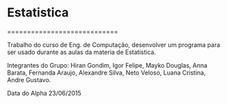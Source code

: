 # Estatistica
============================

Trabalho do curso de Eng. de Computação, desenvolver um programa para ser usado durante as aulas da materia de Estatistica.

Integrantes do Grupo:
  Hiran Gondim,
  Igor Felipe,
  Mayko Douglas,
  Anna Barata,
  Fernanda Araujo,
  Alexandre Silva,
  Neto Veloso,
  Luana Cristina,
  Andre Gustavo.

Data do Alpha 23/06/2015
